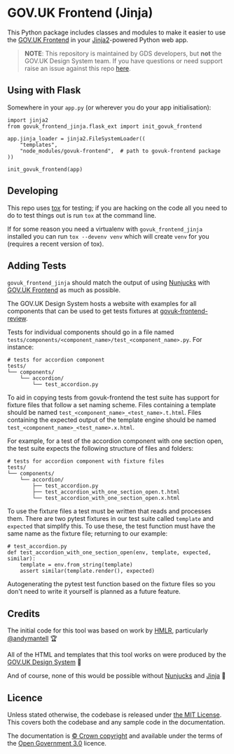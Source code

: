 GOV.UK Frontend (Jinja)
=======================

This Python package includes classes and modules to make it easier to use the
[GOV.UK Frontend] in your [Jinja2][Jinja]-powered Python web app.

> **NOTE**: This repository is maintained by GDS developers, but **not** the
> GOV.UK Design System team. If you have questions or need support raise an
> issue against this repo [here](https://github.com/alphagov/govuk-frontend-jinja/issues).

## Using with Flask

Somewhere in your `app.py` (or wherever you do your app initialisation):

```
import jinja2
from govuk_frontend_jinja.flask_ext import init_govuk_frontend

app.jinja_loader = jinja2.FileSystemLoader((
    "templates",
    "node_modules/govuk-frontend",  # path to govuk-frontend package
))

init_govuk_frontend(app)
```

## Developing

This repo uses [tox] for testing; if you are hacking on the code all you need
to do to test things out is run `tox` at the command line.

If for some reason you need a virtualenv with `govuk_frontend_jinja` installed
you can run `tox --devenv venv` which will create `venv` for you (requires a
recent version of tox).

## Adding Tests

`govuk_frontend_jinja` should match the output of using [Nunjucks] with
[GOV.UK Frontend] as much as possible.

The GOV.UK Design System hosts a website with examples for all components that
can be used to get tests fixtures at [govuk-frontend-review].

Tests for individual components should go in a file named
`tests/components/<component_name>/test_<component_name>.py`. For instance:

    # tests for accordion component
    tests/
    └── components/
        └── accordion/
            └── test_accordion.py

To aid in copying tests from govuk-frontend the test suite has support for
fixture files that follow a set naming scheme. Files containing a template
should be named `test_<component_name>_<test_name>.t.html`. Files
containing the expected output of the template engine should be named
`test_<component_name>_<test_name>.x.html`.

For example, for a test of the accordion component with one section open, the
test suite expects the following structure of files and folders:

    # tests for accordion component with fixture files
    tests/
    └── components/
        └── accordion/
            ├── test_accordion.py
            ├── test_accordion_with_one_section_open.t.html
            └── test_accordion_with_one_section_open.x.html

To use the fixture files a test must be written that reads and processes them.
There are two pytest fixtures in our test suite called `template` and
`expected` that simplify this. To use these, the test function must have the
same name as the fixture file; returning to our example:

    # test_accordion.py
    def test_accordion_with_one_section_open(env, template, expected, similar):
        template = env.from_string(template)
        assert similar(template.render(), expected)

Autogenerating the pytest test function based on the fixture files so you don't
need to write it yourself is planned as a future feature.

## Credits

The initial code for this tool was based on work by [HMLR], particularly [@andymantell](https://github.com/andymantell) 🏆

All of the HTML and templates that this tool works on were produced by the [GOV.UK Design System] 🏅

And of course, none of this would be possible without [Nunjucks] and [Jinja] 🥂

## Licence

Unless stated otherwise, the codebase is released under [the MIT License](LICENCE).
This covers both the codebase and any sample code in the documentation.

The documentation is [&copy; Crown copyright][copyright] and available under the terms
of the [Open Government 3.0][ogl] licence.

[copyright]: http://www.nationalarchives.gov.uk/information-management/re-using-public-sector-information/uk-government-licensing-framework/crown-copyright/
[ogl]: http://www.nationalarchives.gov.uk/doc/open-government-licence/version/3/

[GOV.UK Design System]: https://design-system.service.gov.uk
[GOV.UK Frontend]: https://github.com/alphagov/govuk-frontend
[HMLR]: https://github.com/LandRegistry
[Jinja]: https://palletsprojects.com/p/jinja/
[Nunjucks]: https://mozilla.github.io/nunjucks/
[Nunjucks-cli]: https://www.npmjs.com/package/nunjucks-cli
[govuk-frontend-review]: https://govuk-frontend-review.herokuapp.com
[tox]: https://tox.readthedocs.io/en/latest/index.html

